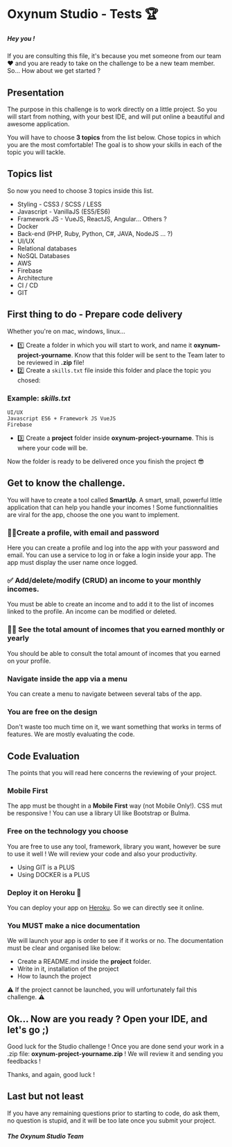 # Oxynum Studio - Tests 🏆
##### Hey you ! 
If you are consulting this file, it's because you met someone from our team ❤️ and you are ready to take on the challenge to be a new team member. So... How about we get started ?

## Presentation

The purpose in this challenge is to work directly on a little project. So you will start from nothing, with your best IDE, and will put online a beautiful and awesome application. 

You will have to choose **3 topics** from the list below. Chose topics in which you are the most comfortable! The goal is to show your skills in each of the topic you will tackle.

## Topics list

So now you need to choose 3 topics inside this list.

- Styling - CSS3 / SCSS / LESS
- Javascript - VanillaJS (ES5/ES6)
- Framework JS - VueJS, ReactJS, Angular... Others ?
- Docker
- Back-end (PHP, Ruby, Python, C#, JAVA, NodeJS ... ?)
- UI/UX
- Relational databases
- NoSQL Databases
- AWS
- Firebase
- Architecture
- CI / CD
- GIT

## First thing to do - Prepare code delivery

Whether you're on mac, windows, linux... 

- 1️⃣ Create a folder in which you will start to work, and name it **oxynum-project-yourname**. Know that this folder will be sent to the Team later to be reviewed in **.zip** file!
- 2️⃣ Create a `skills.txt` file inside this folder and place the topic you chosed:

### Example: *skills.txt*

```
UI/UX
Javascript ES6 + Framework JS VueJS
Firebase
```

- 3️⃣ Create a **project** folder inside **oxynum-project-yourname**. This is where your code will be.

Now the folder is ready to be delivered once you finish the project 😎

## Get to know the challenge.

You will have to create a tool called **SmartUp**. A smart, small, powerful little application that can help you handle your incomes ! Some functionnalities are viral for the app, choose the one you want to implement.

### 👌🏻Create a profile, with email and password
Here you can create a profile and log into the app with your password and email. You can use a service to log in or fake a login inside your app. The app must display the user name once logged.

### ✅ Add/delete/modify (CRUD) an income to your monthly incomes.
You must be able to create an income and to add it to the list of incomes linked to the profile. An income can be modified or deleted.

### 🤛🏽 See the total amount of incomes that you earned monthly or yearly
You should be able to consult the total amount of incomes that you earned on your profile.

### Navigate inside the app via a menu
You can create a menu to navigate between several tabs of the app.

### You are free on the design
Don't waste too much time on it, we want something that works in terms of features. We are mostly evaluating the code.

## Code Evaluation

The points that you will read here concerns the reviewing of your project.

### Mobile First
The app must be thought in a **Mobile First** way (not Mobile Only!). CSS mut be responsive ! You can use a library UI like Bootstrap or Bulma.

### Free on the technology you choose

You are free to use any tool, framework, library you want, however be sure to use it well ! We will review your code and also your productivity.

- Using GIT is a PLUS
- Using DOCKER is a PLUS

### Deploy it on Heroku 🚨

You can deploy your app on [Heroku](https://www.heroku.com/). So we can directly see it online.

### You MUST make a nice documentation

We will launch your app is order to see if it works or no. The documentation must be clear and organised like below:

- Create a README.md inside the **project** folder.
- Write in it, installation of the project
- How to launch the project

⚠️ If the project cannot be launched, you will unfortunately fail this challenge. ⚠️

## Ok... Now are you ready ? Open your IDE, and let's go ;)

Good luck for the Studio challenge ! Once you are done send your work in a .zip file: **oxynum-project-yourname.zip** ! We will review it and sending you feedbacks !

Thanks, and again, good luck !

## Last but not least

If you have any remaining questions prior to starting to code, do ask them, no question is stupid, and it will be too late once you submit your project.

##### The Oxynum Studio Team
